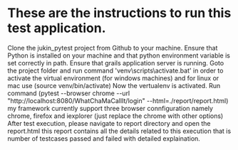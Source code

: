 
# These are the instructions to run this test application.

Clone the jukin_pytest project from Github to your machine.
Ensure that Python is installed on your machine and that python environment variable is set correctly in path.
Ensure that grails application server is running.
Goto the project folder and run command 'venv\scripts\activate.bat' in order to activate the virtual environment (for windows machines) and for linux or mac use (source venv/bin/activate)
Now the vertualenv is activated. Run command (pytest --browser chrome --url "http://localhost:8080/WhatChaMaCallIt/login"  --html=./report/report.html)
my framework currently support three browser connfiguration namely chrome, firefox and iexplorer (just replace the chrome with other options)
After test execution, please navigate to report directory and open the report.html
this report contains all the details related to this execution that is number of testcases passed and failed with detailed explaination.

